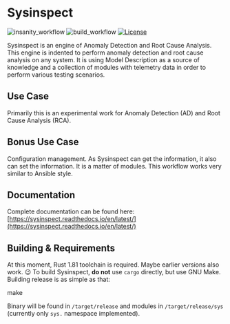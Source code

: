 # Sysinspect

![insanity_workflow](https://github.com/tinythings/sysinspect/actions/workflows/insanity_check.yml/badge.svg) ![build_workflow](https://github.com/tinythings/sysinspect/actions/workflows/generic_workflow.yml/badge.svg) [![License](https://img.shields.io/badge/License-Apache_2.0-blue.svg)](https://opensource.org/licenses/Apache-2.0)



Sysinspect is an engine of Anomaly Detection and Root Cause Analysis.
This engine is indented to perform anomaly detection and root cause analysis on any system.
It is using Model Description as a source of knowledge and a collection of modules with telemetry data in order to perform various testing scenarios.

## Use Case

Primarily this is an experimental work for Anomaly Detection (AD) and Root Cause Analysis (RCA).

## Bonus Use Case

Configuration management. As Sysinspect can get the information, it also can set the information. It is a matter of modules.
This workflow works very similar to Ansible style.

## Documentation

Complete documentation can be found here: [https://sysinspect.readthedocs.io/en/latest/](https://sysinspect.readthedocs.io/en/latest/)

## Building & Requirements

At this moment, Rust 1.81 toolchain is required. Maybe earlier versions also work. 😉
To build Sysinspect, **do not** use `cargo` directly, but use GNU Make. Building release
is as simple as that:

  make <ENTER>

Binary will be found in `/target/release` and modules in `/target/release/sys` (currently only `sys.` namespace implemented).
